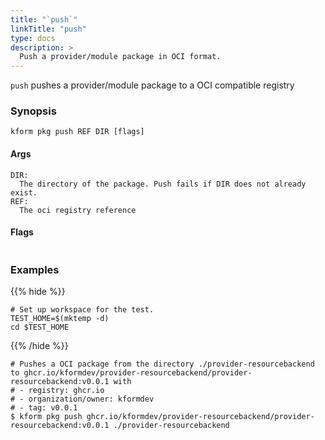 ```yaml
---
title: "`push`"
linkTitle: "push"
type: docs
description: >
  Push a provider/module package in OCI format.
---
```


<!--mdtogo:Short
    Push a provider/module package in OCI format.
-->

`push` pushes a provider/module package to a OCI compatible registry

### Synopsis

<!--mdtogo:Long-->

```
kform pkg push REF DIR [flags]
```

#### Args

```
DIR:
  The directory of the package. Push fails if DIR does not already exist.
REF:
  The oci registry reference
```

#### Flags

```
```

<!--mdtogo-->

### Examples

{{% hide %}}

<!-- @makeWorkplace @verifyExamples-->

```
# Set up workspace for the test.
TEST_HOME=$(mktemp -d)
cd $TEST_HOME
```

{{% /hide %}}

<!--mdtogo:Examples-->

<!-- @pkgInit @verifyStaleExamples-->

```shell
# Pushes a OCI package from the directory ./provider-resourcebackend to ghcr.io/kformdev/provider-resourcebackend/provider-resourcebackend:v0.0.1 with 
# - registry: ghcr.io 
# - organization/owner: kformdev
# - tag: v0.0.1
$ kform pkg push ghcr.io/kformdev/provider-resourcebackend/provider-resourcebackend:v0.0.1 ./provider-resourcebackend
```

<!--mdtogo-->
